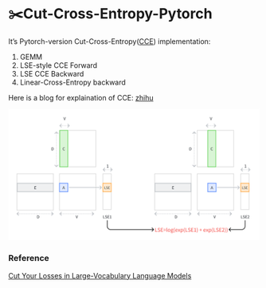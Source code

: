 # ✂️Cut-Cross-Entropy-Pytorch

It’s Pytorch-version Cut-Cross-Entropy([CCE](!https://arxiv.org/abs/2411.09009)) implementation: 

1. GEMM
2. LSE-style CCE Forward
3. LSE CCE Backward
4. Linear-Cross-Entropy backward

Here is a blog for explaination of CCE: [zhihu](https://zhuanlan.zhihu.com/p/13548439339)

![image-20241219020923400](./README.assets/image-20241219020923400.png)

### Reference

 [Cut Your Losses in Large-Vocabulary Language Models](https://arxiv.org/abs/2411.09009)